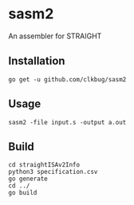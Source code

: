 # sasm2
An assembler for STRAIGHT

## Installation
    go get -u github.com/clkbug/sasm2

## Usage
    sasm2 -file input.s -output a.out

## Build
    cd straightISAv2Info
    python3 specification.csv
    go generate
    cd ../
    go build
